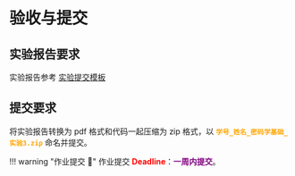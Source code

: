 # 验收与提交

## 实验报告要求

实验报告参考 [实验提交模板](https://gitee.com/hitsz-cslab/net-work-security/tree/master/stupkt)


## 提交要求

将实验报告转换为 pdf 格式和代码一起压缩为 zip 格式，以 <font color=orange>**`学号_姓名_密码学基础_实验3.zip`**</font> 命名并提交。


!!! warning "作业提交 :calendar:"
    作业提交 <font color = red>**Deadline**</font>：<font color = purple>**一周内提交**</font>。
